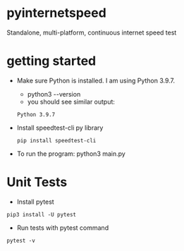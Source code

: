 # pyinternetspeed
Standalone, multi-platform, continuous internet speed test

# getting started

- Make sure Python is installed. I am using Python 3.9.7.
    - python3 --version
    - you should see similar output:
    ```
    Python 3.9.7
    ```

- Install speedtest-cli py library
    ```
    pip install speedtest-cli
    ```

- To run the program: python3 main.py


# Unit Tests

- Install pytest
```
pip3 install -U pytest
```
- Run tests with pytest command
```
pytest -v
```